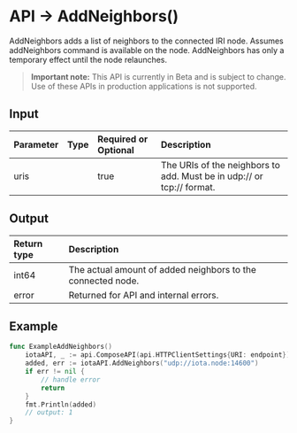 # API -> AddNeighbors()
AddNeighbors adds a list of neighbors to the connected IRI node. Assumes addNeighbors command is available on the node. AddNeighbors has only a temporary effect until the node relaunches.
> **Important note:** This API is currently in Beta and is subject to change. Use of these APIs in production applications is not supported.

## Input

| Parameter       | Type | Required or Optional | Description |
|:---------------|:--------|:--------| :--------|
| uris |  | true | The URIs of the neighbors to add. Must be in udp:// or tcp:// format.  |


## Output

| Return type     | Description |
|:---------------|:--------|
| int64 | The actual amount of added neighbors to the connected node. |
| error | Returned for API and internal errors. |



## Example

```go
func ExampleAddNeighbors() 
	iotaAPI, _ := api.ComposeAPI(api.HTTPClientSettings{URI: endpoint})
	added, err := iotaAPI.AddNeighbors("udp://iota.node:14600")
	if err != nil {
		// handle error
		return
	}
	fmt.Println(added)
	// output: 1
}

```
